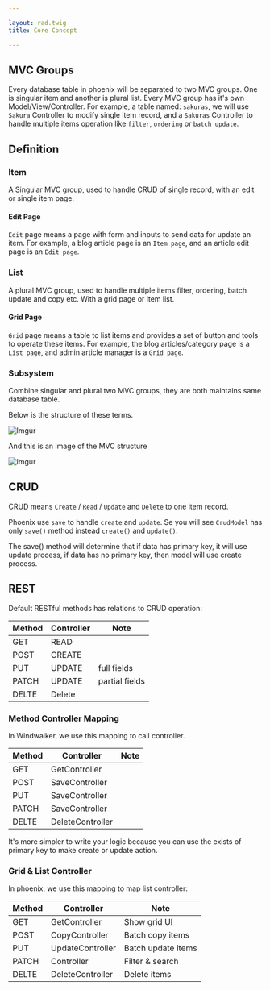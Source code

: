 ```yaml
---

layout: rad.twig
title: Core Concept

---
```


## MVC Groups

Every database table in phoenix will be separated to two MVC groups. One is singular item and another is plural list.
Every MVC group has it's own Model/View/Controller. For example, a table named: `sakuras`, we will use `Sakura` Controller
to modify single item record, and a `Sakuras` Controller to handle multiple items operation like `filter`, `ordering` or `batch update`.

## Definition

### Item

A Singular MVC group, used to handle CRUD of single record, with an edit or single item page. 

#### Edit Page

`Edit` page means a page with form and inputs to send data for update an item.
For example, a blog article page is an `Item page`, and an article edit page is an `Edit page`.

### List

A plural MVC group, used to handle multiple items filter, ordering, batch update and copy etc. With a grid page or item list.

#### Grid Page

`Grid` page means a table to list items and provides a set of button and tools to operate these items.
For example, the blog articles/category page is a `List page`, and admin article manager is a `Grid page`.

### Subsystem

Combine singular and plural two MVC groups, they are both maintains same database table.

Below is the structure of these terms.

![Imgur](https://i.imgur.com/o8Wlh6i.jpg)

And this is an image of the MVC structure

![Imgur](https://i.imgur.com/iUbloBQ.jpg)

## CRUD

CRUD means `Create` / `Read` / `Update` and `Delete` to one item record.

Phoenix use `save` to handle `create` and `update`. Se you will see `CrudModel` has only `save()` method instead `create()` and `update()`.

The save() method will determine that if data has primary key, it will use update process, if data has no primary key, then model will use create process.

## REST

Default RESTful methods has relations to CRUD operation:

| Method | Controller | Note |
| --- | ---- | --- |
| GET | READ | |
| POST | CREATE | |
| PUT | UPDATE | full fields |
| PATCH | UPDATE | partial fields |
| DELTE | Delete | |

### Method Controller Mapping

In Windwalker, we use this mapping to call controller.

| Method | Controller | Note |
| --- | ---- | --- |
| GET | GetController | |
| POST | SaveController | |
| PUT | SaveController | |
| PATCH | SaveController | |
| DELTE | DeleteController | |

It's more simpler to write your logic because you can use the exists of primary key to make create or update action.

### Grid & List Controller

In phoenix, we use this mapping to map list controller:

| Method | Controller | Note |
| --- | ---- | --- |
| GET | GetController | Show grid UI |
| POST | CopyController | Batch copy items |
| PUT | UpdateController | Batch update items |
| PATCH | Controller | Filter & search |
| DELTE | DeleteController | Delete items |


